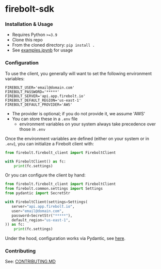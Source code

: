 # firebolt-sdk

### Installation & Usage

* Requires Python `>=3.9`
* Clone this repo
* From the cloned directory: `pip install .`
* See [examples.ipynb](examples.ipynb) for usage

### Configuration

To use the client, you generally will want to set the following environment variables:
```
FIREBOLT_USER='email@domain.com'
FIREBOLT_PASSWORD='*****'
FIREBOLT_SERVER='api.app.firebolt.io'
FIREBOLT_DEFAULT_REGION='us-east-1'
FIREBOLT_DEFAULT_PROVIDER='AWS'
```

* The provider is optional; if you do not provide it, we assume 'AWS'
* You can store these in a `.env` file 
  * environment variables on your system always take precedence over those in `.env`

Once the environment variables are defined (either on your system or in `.env`),
you can initialize a Firebolt client with:

```python
from firebolt.firebolt_client import FireboltClient

with FireboltClient() as fc:
    print(fc.settings)
```

Or you can configure the client by hand:
```python
from firebolt.firebolt_client import FireboltClient
from firebolt.common.settings import Settings
from pydantic import SecretStr

with FireboltClient(settings=Settings(
   server="api.app.firebolt.io",
   user="email@domain.com",
   password=SecretStr("*****"),
   default_region="us-east-1",
)) as fc:
    print(fc.settings)
```

Under the hood, configuration works via Pydantic, 
see [here](https://pydantic-docs.helpmanual.io/usage/settings/).

### Contributing

See: [CONTRIBUTING.MD](CONTRIBUTING.MD)
